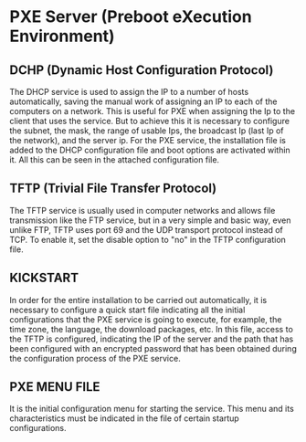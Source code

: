 # **PXE Server (Preboot eXecution Environment)**

## DCHP (Dynamic Host Configuration Protocol)

The DHCP service is used to assign the IP to a number of hosts automatically, saving the manual work of assigning an IP to each of the computers on a network. This is useful for PXE when assigning the Ip to the client that uses the service. But to achieve this it is necessary to configure the subnet, the mask, the range of usable Ips, the broadcast Ip (last Ip of the network), and the server ip. For the PXE service, the installation file is added to the DHCP configuration file and boot options are activated within it. All this can be seen in the attached configuration file.

## TFTP (Trivial File Transfer Protocol)

The TFTP service is usually used in computer networks and allows file transmission like the FTP service, but in a very simple and basic way, even unlike FTP, TFTP uses port 69 and the UDP transport protocol instead of TCP. To enable it, set the disable option to "no" in the TFTP configuration file.

## KICKSTART

In order for the entire installation to be carried out automatically, it is necessary to configure a quick start file indicating all the initial configurations that the PXE service is going to execute, for example, the time zone, the language, the download packages, etc. In this file, access to the TFTP is configured, indicating the IP of the server and the path that has been configured with an encrypted password that has been obtained during the configuration process of the PXE service.

## PXE MENU FILE

It is the initial configuration menu for starting the service. This menu and its characteristics must be indicated in the file of certain startup configurations.  
